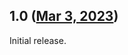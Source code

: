 ## 1.0 ([Mar 3, 2023](https://github.com/ramensoftware/windhawk-mods/blob/b70aef6c50d96d52e70edd680ed72ce37cf3afce/mods/virtual-desktop-taskbar-order.wh.cpp))

Initial release.
